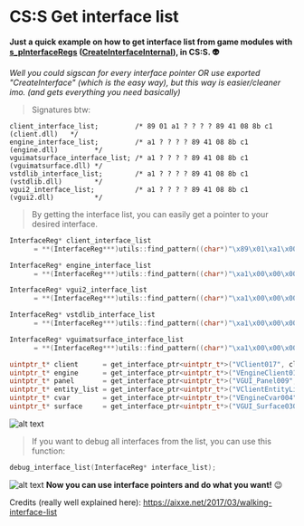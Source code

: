 # CS:S Get interface list

**Just a quick example on how to get interface list from game modules with <a href="https://github.com/ValveSoftware/source-sdk-2013/blob/master/sp/src/public/tier1/interface.h#L72">s_pInterfaceRegs</a> (<a href="https://github.com/ValveSoftware/source-sdk-2013/blob/master/sp/src/tier1/interface.cpp#L68">CreateInterfaceInternal</a>), in CS:S. :alien:**  

_Well you could sigscan for every interface pointer OR use exported "CreateInterface" (which is the easy way), but this way is easier/cleaner imo. (and gets everything you need basically)_ 
   
   
> Signatures btw:
```
client_interface_list;         /* 89 01 a1 ? ? ? ? 89 41 08 8b c1 (client.dll)   */
engine_interface_list;         /* a1 ? ? ? ? 89 41 08 8b c1 (engine.dll)         */
vguimatsurface_interface_list; /* a1 ? ? ? ? 89 41 08 8b c1 (vguimatsurface.dll) */
vstdlib_interface_list;        /* a1 ? ? ? ? 89 41 08 8b c1 (vstdlib.dll)        */
vgui2_interface_list;          /* a1 ? ? ? ? 89 41 08 8b c1 (vgui2.dll)          */
```
   

> By getting the interface list, you can easily get a pointer to your desired interface.
```c++
InterfaceReg* client_interface_list         
      = **(InterfaceReg***)utils::find_pattern((char*)"\x89\x01\xa1\x00\x00\x00\x00\x89\x41\x08\x8b\xc1 ", (char*)"xxx????xxxxx", dll_client, 0x552EC8, 3);

InterfaceReg* engine_interface_list         
      = **(InterfaceReg***)utils::find_pattern((char*)"\xa1\x00\x00\x00\x00\x89\x41\x08\x8b\xc1", (char*)"x????xxxxx", dll_engine, 0x243FF5 , 1);

InterfaceReg* vgui2_interface_list          
      = **(InterfaceReg***)utils::find_pattern((char*)"\xa1\x00\x00\x00\x00\x89\x41\x08\x8b\xc1", (char*)"x????xxxxx", dll_vgui2, 0x1EE45 , 1);

InterfaceReg* vstdlib_interface_list        
      = **(InterfaceReg***)utils::find_pattern((char*)"\xa1\x00\x00\x00\x00\x89\x41\x08\x8b\xc1", (char*)"x????xxxxx", dll_vstdlib, 0xBCDA , 1);

InterfaceReg* vguimatsurface_interface_list 
      = **(InterfaceReg***)utils::find_pattern((char*)"\xa1\x00\x00\x00\x00\x89\x41\x08\x8b\xc1", (char*)"x????xxxxx", dll_vguimatsurface, 0x6DF51 , 1);
```
```c++
uintptr_t* client      = get_interface_ptr<uintptr_t*>("VClient017", client_interface_list);
uintptr_t* engine      = get_interface_ptr<uintptr_t*>("VEngineClient013", engine_interface_list);
uintptr_t* panel       = get_interface_ptr<uintptr_t*>("VGUI_Panel009", vgui2_interface_list); 
uintptr_t* entity_list = get_interface_ptr<uintptr_t*>("VClientEntityList003", client_interface_list);
uintptr_t* cvar        = get_interface_ptr<uintptr_t*>("VEngineCvar004", vstdlib_interface_list);
uintptr_t* surface     = get_interface_ptr<uintptr_t*>("VGUI_Surface030", vguimatsurface_interface_list);
```
![alt text](https://i.imgur.com/3KVj9o3.jpeg)

   

> If you want to debug all interfaces from the list, you can use this function:
```c++
debug_interface_list(InterfaceReg* interface_list);
```
![alt text](https://i.imgur.com/cqLRhaO.jpeg)
<b>Now you can use interface pointers and do what you want!</b> :wink:  <br/>

Credits (really well explained here): https://aixxe.net/2017/03/walking-interface-list
